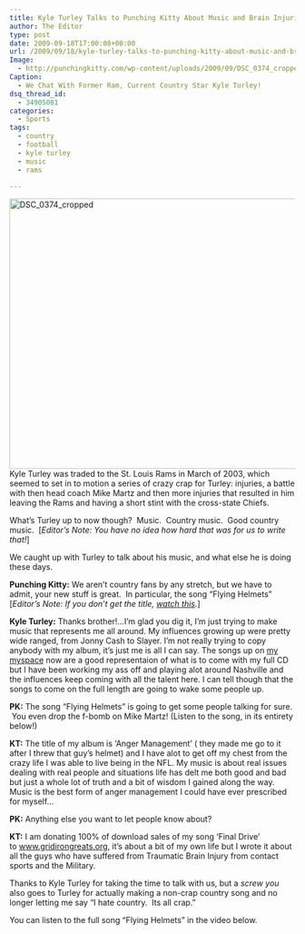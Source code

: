 ```yaml
---
title: Kyle Turley Talks to Punching Kitty About Music and Brain Injuries
author: The Editor
type: post
date: 2009-09-18T17:00:08+00:00
url: /2009/09/18/kyle-turley-talks-to-punching-kitty-about-music-and-brain-injuries/
Image:
  - http://punchingkitty.com/wp-content/uploads/2009/09/DSC_0374_cropped.jpg
Caption:
  - We Chat With Former Ram, Current Country Star Kyle Turley!
dsq_thread_id:
  - 34905081
categories:
  - Sports
tags:
  - country
  - football
  - kyle turley
  - music
  - rams

---
```

[<img class="aligncenter size-full wp-image-1729" title="DSC_0374_cropped" src="http://punchingkitty.com/wp-content/uploads/2009/09/DSC_0374_cropped.jpg" alt="DSC_0374_cropped" width="600" height="476" srcset="http://media.punchingkitty.com/wordpress/2009/09/DSC_0374_cropped.jpg 600w, http://media.punchingkitty.com/wordpress/2009/09/DSC_0374_cropped-300x238.jpg 300w" sizes="(max-width: 600px) 100vw, 600px" />][1]Kyle Turley was traded to the St. Louis Rams in March of 2003, which seemed to set in to motion a series of crazy crap for Turley: injuries, a battle with then head coach Mike Martz and then more injuries that resulted in him leaving the Rams and having a short stint with the cross-state Chiefs.

What&#8217;s Turley up to now though?  Music.  Country music.  Good country music.  [_Editor&#8217;s Note: You have no idea how hard that was for us to write that!_]

We caught up with Turley to talk about his music, and what else he is doing these days.

**Punching Kitty:** We aren&#8217;t country fans by any stretch, but we have to admit, your new stuff is great.  In particular, the song &#8220;Flying Helmets&#8221; [_Editor&#8217;s Note: If you don&#8217;t get the title,_ <a href="http://www.youtube.com/watch?v=YXEjXVmnAv4" target="_blank"><em>watch this</em></a>_._]

**Kyle Turley:** Thanks brother!&#8230;I&#8217;m glad you dig it, I&#8217;m just trying to make music that represents me all around. My influences growing up were pretty wide ranged, from Jonny Cash to Slayer. I&#8217;m not really trying to copy anybody with my album, it&#8217;s just me is all I can say. The songs up on [my myspace][2] now are a good representaion of what is to come with my full CD but I have been working my ass off and playing alot around Nashville and the influences keep coming with all the talent here. I can tell though that the songs to come on the full length are going to wake some people up.

**PK:** The song &#8220;Flying Helmets&#8221; is going to get some people talking for sure.  You even drop the f-bomb on Mike Martz! (Listen to the song, in its entirety below!)

**KT:** The title of my album is &#8216;Anger Management&#8217; ( they made me go to it after I threw that guy&#8217;s helmet) and I have alot to get off my chest from the crazy life I was able to live being in the NFL. My music is about real issues dealing with real people and situations life has delt me both good and bad but just a whole lot of truth and a bit of wisdom I gained along the way. Music is the best form of anger management I could have ever prescribed for myself&#8230;

**PK:** Anything else you want to let people know about?

**KT:** I am donating 100% of download sales of my song &#8216;Final Drive&#8217; to <a style="color: #2a5db0;" href="http://www.gridirongreats.org" target="_blank">www.gridirongreats.org</a>, it&#8217;s about a bit of my own life but I wrote it about all the guys who have suffered from Traumatic Brain Injury from contact sports and the Military.

Thanks to Kyle Turley for taking the time to talk with us, but a _screw you_ also goes to Turley for actually making a non-crap country song and no longer letting me say &#8220;I hate country.  Its all crap.&#8221;

You can listen to the full song &#8220;Flying Helmets&#8221; in the video below.

 [1]: http://punchingkitty.com/wp-content/uploads/2009/09/DSC_0374_cropped.jpg
 [2]: http://www.myspace.com/turleyband